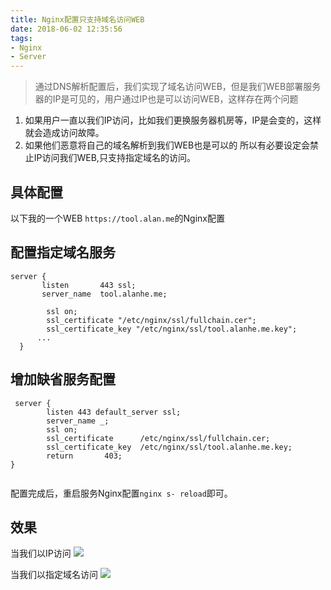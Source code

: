 ```yaml
---
title: Nginx配置只支持域名访问WEB
date: 2018-06-02 12:35:56
tags:
- Nginx
- Server
---
```

> 通过DNS解析配置后，我们实现了域名访问WEB，但是我们WEB部署服务器的IP是可见的，用户通过IP也是可以访问WEB，这样存在两个问题
1. 如果用户一直以我们IP访问，比如我们更换服务器机房等，IP是会变的，这样就会造成访问故障。
2. 如果他们恶意将自己的域名解析到我们WEB也是可以的
所以有必要设定会禁止IP访问我们WEB,只支持指定域名的访问。


## 具体配置
以下我的一个WEB `https://tool.alan.me`的Nginx配置
## 配置指定域名服务

```
server {
       listen       443 ssl;
       server_name  tool.alanhe.me;

        ssl on;
        ssl_certificate "/etc/nginx/ssl/fullchain.cer";
        ssl_certificate_key "/etc/nginx/ssl/tool.alanhe.me.key";
      ...  
  }

```
## 增加缺省服务配置
```
 server {
        listen 443 default_server ssl;
        server_name _;
        ssl on;
        ssl_certificate      /etc/nginx/ssl/fullchain.cer;
        ssl_certificate_key  /etc/nginx/ssl/tool.alanhe.me.key;
        return       403;
}


```

配置完成后，重启服务Nginx配置`nginx s- reload`即可。

## 效果
当我们以IP访问
![](http://or0g12e5e.bkt.clouddn.com/blog/2018-06-02-045526.png)

当我们以指定域名访问
![](http://or0g12e5e.bkt.clouddn.com/blog/2018-06-02-051256.png)